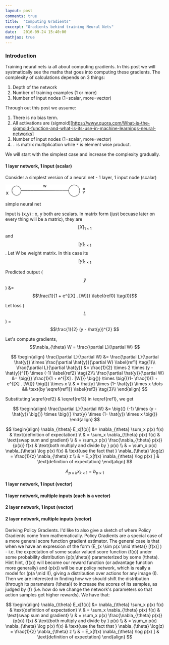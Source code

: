 ```yaml
---
layout: post
comments: true
title:  "Computing Gradients"
excerpt: "Gradients behind training Neural Nets"
date:   2016-09-24 15:40:00
mathjax: true
---
```



### Introduction

Training neural nets ia all about computing gradients. In this post we will systmatically see the maths that goes into computing these gradients. The complexity of calculations depends on 3 things: 

1. Depth of the network
2. Number of training examples (1 or more)
3. Number of input nodes (1=scalar, more=vector)

Through out this post we assume:
1. There is no bias term.
2. All activations are (sigmoid)[https://www.quora.com/What-is-the-sigmoid-function-and-what-is-its-use-in-machine-learnings-neural-networks]
3. Number of input nodes (1=scalar, more=vector)
4. `.` is matrix multiplication while `*` is element wise product. 


We will start with the simplest case and increase the complexity gradually. 

#### **1 layer network, 1 input (scalar)**

Consider a simplest version of a neural net - 1 layer, 1 input node (scalar)

<div class="imgcap">
<img src="/assets/gradients/NN_1.png">
<div class="thecap">simple neural net</div>
</div>

Input is (x,y) : x, y both are scalars. In matrix form (just becuase later on every thing will be a matric), they are $$[X]_{\scriptscriptstyle 1\times 1}$$ and $$[y]_{\scriptscriptstyle 1\times 1}$$. Let W be weight matrix. In this case its $$[y]_{\scriptscriptstyle 1\times 1}$$


Predicted output ($$ \hat{y} $$) &= $$\frac{1}{1 + e^{[X] . [W]}} \label{ref0} \tag{0}$$

Let loss ($$ L $$) = $$\frac{1}{2} (y - \hat{y})^{2} $$

Let's compute gradients, $$\nabla_{\theta} W = \frac{\partial L}{\partial W} $$

<!---
\begin{equation}
  \frac{\partial L}{\partial W} = \frac{\partial L}{\partial \hat{y}} \times \frac{\partial \hat{y}}{\partial W} 
  \tag{1}
  \frac{\partial L}{\partial \hat{y}} &= \frac{1}{2} \times 2 \times (y - \hat{y})^{1} \times (-1) 
  \tag{a}
\end{equation}
-->

$$
\begin{align}
\frac{\partial L}{\partial W} &= \frac{\partial L}{\partial \hat{y}} \times \frac{\partial \hat{y}}{\partial W} \label{ref1} \tag{1}\\
\frac{\partial L}{\partial \hat{y}} &= \frac{1}{2} \times 2 \times (y - \hat{y})^{1} \times (-1) \label{ref2} \tag{2}\\
\frac{\partial \hat{y}}{\partial W} &= \big{(} \frac{1}{1 + e^{[X] . [W]}} \big{)} \times \big{(}1- \frac{1}{1 + e^{[X] . [W]}} \big{)} \times x \\
& = \hat{y} \times (1- \hat{y}) \times x \dots && \text{by \eqref{ref1}} \label{ref3} \tag{3}\\
\end{align}
$$

Substituting \eqref{ref2} & \eqref{ref3} in \eqref{ref1}, we get 

$$
\begin{align}
\frac{\partial L}{\partial W} &= \big{(} (-1) \times (y - \hat{y}) \big{)} \times \big{(} \hat{y} \times (1- \hat{y}) \times x \big{)}
\end{align}
$$



$$
\begin{align}
\nabla_{\theta} E_x[f(x)] &= \nabla_{\theta} \sum_x p(x) f(x) & \text{definition of expectation} \\
& = \sum_x \nabla_{\theta} p(x) f(x) & \text{swap sum and gradient} \\
& = \sum_x p(x) \frac{\nabla_{\theta} p(x)}{p(x)} f(x) & \text{both multiply and divide by } p(x) \\
& = \sum_x p(x) \nabla_{\theta} \log p(x) f(x) & \text{use the fact that } \nabla_{\theta} \log(z) = \frac{1}{z} \nabla_{\theta} z \\
& = E_x[f(x) \nabla_{\theta} \log p(x) ] & \text{definition of expectation}
\end{align}
$$



$$A_{\scriptscriptstyle p\times k}x_{\scriptscriptstyle k\times 1}=b_{\scriptscriptstyle p\times 1}$$

#### 1 layer network, 1 input (vector)

#### 1 layer network, multiple inputs (each is a vector)



#### 2 layer network, 1 input (vector)

#### 2 layer network, multiple inputs (vector)


Deriving Policy Gradients. I'd like to also give a sketch of where Policy Gradients come from mathematically. Policy Gradients are a special case of a more general score function gradient estimator. The general case is that when we have an expression of the form \(E_{x \sim p(x \mid \theta)} [f(x)] \) - i.e. the expectation of some scalar valued score function \(f(x)\) under some probability distribution \(p(x;\theta)\) parameterized by some \(\theta\). Hint hint, \(f(x)\) will become our reward function (or advantage function more generally) and \(p(x)\) will be our policy network, which is really a model for \(p(a \mid I)\), giving a distribution over actions for any image \(I\). Then we are interested in finding how we should shift the distribution (through its parameters \(\theta\)) to increase the scores of its samples, as judged by \(f\) (i.e. how do we change the network's parameters so that action samples get higher rewards). We have that:

$$
\begin{align}
\nabla_{\theta} E_x[f(x)] &= \nabla_{\theta} \sum_x p(x) f(x) & \text{definition of expectation} \\
& = \sum_x \nabla_{\theta} p(x) f(x) & \text{swap sum and gradient} \\
& = \sum_x p(x) \frac{\nabla_{\theta} p(x)}{p(x)} f(x) & \text{both multiply and divide by } p(x) \\
& = \sum_x p(x) \nabla_{\theta} \log p(x) f(x) & \text{use the fact that } \nabla_{\theta} \log(z) = \frac{1}{z} \nabla_{\theta} z \\
& = E_x[f(x) \nabla_{\theta} \log p(x) ] & \text{definition of expectation}
\end{align}
$$





    
